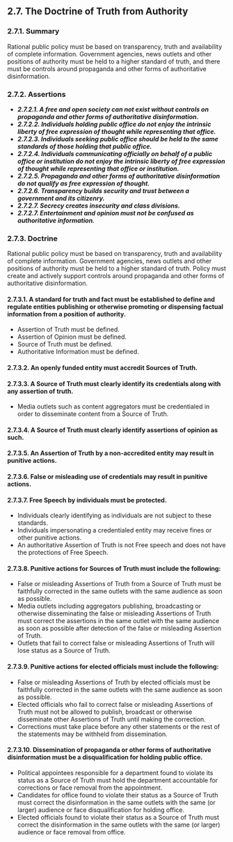 ## 2.7. The Doctrine of Truth from Authority

### 2.7.1. Summary
Rational public policy must be based on transparency, truth and availability of complete information. Government agencies, news outlets and other positions of authority must be held to a higher standard of truth, and there must be controls around propaganda and other forms of authoritative disinformation.

### 2.7.2. Assertions
-  *__2.7.2.1. A free and open society can not exist without controls on propaganda and other forms of authoritative disinformation.__*
-  *__2.7.2.2. Individuals holding public office do not enjoy the intrinsic liberty of free expression of thought while representing that office.__*
-  *__2.7.2.3. Individuals seeking public office should be held to the same standards of those holding that public office.__*
-  *__2.7.2.4. Individuals communicating officially on behalf of a public office or institution do not enjoy the intrinsic liberty of free expression of thought while representing that office or institution.__*
-  *__2.7.2.5. Propaganda and other forms of authoritative disinformation do not qualify as free expression of thought.__*
-  *__2.7.2.6. Transparency builds security and trust between a government and its citizenry.__*
-  *__2.7.2.7. Secrecy creates insecurity and class divisions.__*
-  *__2.7.2.7. Entertainment and opinion must not be confused as authoritative information.__*

### 2.7.3. Doctrine
Rational public policy must be based on transparency, truth and availability of complete information. Government agencies, news outlets and other positions of authority must be held to a higher standard of truth.  Policy must create and actively support controls around propaganda and other forms of authoritative disinformation.

#### 2.7.3.1. A standard for truth and fact must be established to define and regulate entities publishing or otherwise promoting or dispensing factual information from a position of authority.
-  Assertion of Truth must be defined.
-  Assertion of Opinion must be defined.
-  Source of Truth must be defined.
-  Authoritative Information must be defined.

#### 2.7.3.2. An openly funded entity must accredit Sources of Truth.
#### 2.7.3.3. A Source of Truth must clearly identify its credentials along with any assertion of truth.
-  Media outlets such as content aggregators must be credentialed in order to disseminate content from a Source of Truth.

#### 2.7.3.4. A Source of Truth must clearly identify assertions of opinion as such.
#### 2.7.3.5. An Assertion of Truth by a non-accredited entity may result in punitive actions.
#### 2.7.3.6. False or misleading use of credentials may result in punitive actions.
#### 2.7.3.7. Free Speech by individuals must be protected.
-  Individuals clearly identifying as individuals are not subject to these standards.
-  Individuals impersonating a credentialed entity may receive fines or other punitive actions.
-  An authoritative Assertion of Truth is not Free speech and does not have the protections of Free Speech.

#### 2.7.3.8. Punitive actions for Sources of Truth must include the following:
-  False or misleading Assertions of Truth from a Source of Truth must be faithfully corrected in the same outlets with the same audience as soon as possible.
-  Media outlets including aggregators publishing, broadcasting or otherwise disseminating the false or misleading Assertions of Truth must correct the assertions in the same outlet with the same audience as soon as possible after detection of the false or misleading Assertion of Truth.
-  Outlets that fail to correct false or misleading Assertions of Truth will lose status as a Source of Truth.

#### 2.7.3.9. Punitive actions for elected officials must include the following:
-  False or misleading Assertions of Truth by elected officials must be faithfully corrected in the same outlets with the same audience as soon as possible.
-  Elected officials who fail to correct false or misleading Assertions of Truth must not be allowed to publish, broadcast or otherwise disseminate other Assertions of Truth until making the correction.
-  Corrections must take place before any other statements or the rest of the statements may be withheld from dissemination.

#### 2.7.3.10. Dissemination of propaganda or other forms of authoritative disinformation must be a disqualification for holding public office.
-  Political appointees responsible for a department found to violate its status as a Source of Truth must hold the department accountable for corrections or face removal from the appointment.
-  Candidates for office found to violate their status as a Source of Truth must correct the disinformation in the same outlets with the same (or larger) audience or face disqualification for holding office.
-  Elected officials found to violate their status as a Source of Truth must correct the disinformation in the same outlets with the same (or larger) audience or face removal from office.

